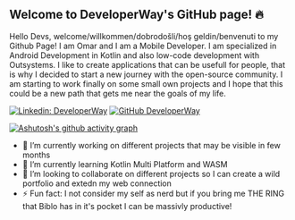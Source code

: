 ## Welcome to DeveloperWay's GitHub page! 🔥

Hello Devs, welcome/willkommen/dobrodošli/hoş geldin/benvenuti to my Github Page! 
I am Omar and I am a Mobile Developer. I am specialized in Android Development in Kotlin and also low-code development with Outsystems.
I like to create applications that can be usefull for people, that is why I decided to start a new journey with the open-source community.
I am starting to work finally on some small own projects and I hope that this could be a new path that gets me near the goals of my life.

[![Linkedin: DeveloperWay](https://img.shields.io/badge/-DeveloperWay-blue?style=flat-square&logo=Linkedin&logoColor=white&link=https://www.linkedin.com/company/developerway/)](https://www.linkedin.com/in/omar-al-bukhari-01776b111/)
[![GitHub DeveloperWay](https://img.shields.io/github/followers/DeveloperWayIT?label=follow&style=social)](https://github.com/Fedoms)

[![Ashutosh's github activity graph](https://github-readme-activity-graph.cyclic.app/graph?username=Fedoms&theme=github-compact)](https://github.com/ashutosh00710/github-readme-activity-graph)


- 🔭 I’m currently working on different projects that may be visible in few months
- 🌱 I’m currently learning Kotlin Multi Platform and WASM
- 👯 I’m looking to collaborate on different projects so I can create a wild portfolio and extedn my web connection
- ⚡ Fun fact: I not consider my self as nerd but if you bring me THE RING that Biblo has in it's pocket I can be massivly productive! 



